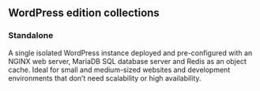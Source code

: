 ## WordPress edition collections
### Standalone
A single isolated WordPress instance deployed and pre-configured with an NGINX web server, MariaDB SQL database server and Redis as an object cache. Ideal for small and medium-sized websites and development environments that don’t need scalability or high availability.


